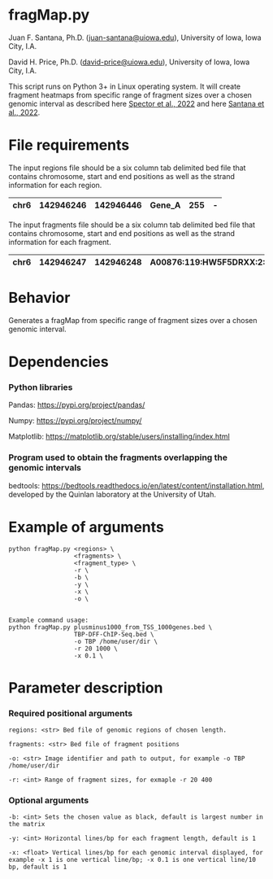 # fragMap.py #
Juan F. Santana, Ph.D. (<juan-santana@uiowa.edu>), University of Iowa, Iowa City, I.A.

David H. Price, Ph.D. (<david-price@uiowa.edu>), University of Iowa, Iowa City, I.A.

This script runs on Python 3+ in Linux operating system. It will create fragment heatmaps from specific range of fragment sizes over a chosen genomic interval as described here [Spector et al., 2022](https://www.nature.com/articles/s41467-022-29739-x) and here [Santana et al., 2022](https://academic.oup.com/nar/advance-article/doi/10.1093/nar/gkac678/6659871?guestAccessKey=88024805-7d8e-4421-a032-dbef1c737757). 

# File requirements #
The input regions file should be a six column tab delimited bed file that contains chromosome, start and end positions as well as the strand information for each region.  
 
| chr6 | 142946246 | 142946446 | Gene_A | 255 | - |
|:----:|:---------:|:---------:|:------:|:---:|:-:|

The input fragments file should be a six column tab delimited bed file that contains chromosome, start and end positions as well as the strand information for each fragment.

| chr6 | 142946247 | 142946248 | A00876:119:HW5F5DRXX:2:2207:29170:1157 | 255 | - |
|:----:|:---------:|:---------:|:--------------------------------------:|:---:|:-:|


# Behavior #
Generates a fragMap from specific range of fragment sizes over a chosen genomic interval. 

# Dependencies #
### Python libraries ###
Pandas: https://pypi.org/project/pandas/

Numpy: https://pypi.org/project/numpy/

Matplotlib: https://matplotlib.org/stable/users/installing/index.html

### Program used to obtain the fragments overlapping the genomic intervals ###
bedtools: https://bedtools.readthedocs.io/en/latest/content/installation.html, developed by the Quinlan laboratory at the University of Utah. 

# Example of arguments #
```
python fragMap.py <regions> \
                  <fragments> \
                  <fragment_type> \
                  -r \
                  -b \
                  -y \
                  -x \
                  -o \


Example command usage: 
python fragMap.py plusminus1000_from_TSS_1000genes.bed \
                  TBP-DFF-ChIP-Seq.bed \
                  -o TBP /home/user/dir \
                  -r 20 1000 \
                  -x 0.1 \

```
# Parameter description #
### Required positional arguments ###
```
regions: <str> Bed file of genomic regions of chosen length.

fragments: <str> Bed file of fragment positions

-o: <str> Image identifier and path to output, for example -o TBP /home/user/dir

-r: <int> Range of fragment sizes, for exmaple -r 20 400
```
### Optional arguments ###
```
-b: <int> Sets the chosen value as black, default is largest number in the matrix

-y: <int> Horizontal lines/bp for each fragment length, default is 1

-x: <float> Vertical lines/bp for each genomic interval displayed, for example -x 1 is one vertical line/bp; -x 0.1 is one vertical line/10 bp, default is 1

```
